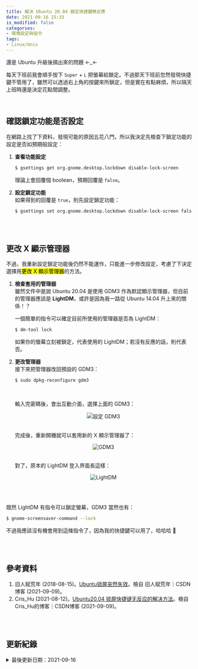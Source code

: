 ```yaml
---
title: 解決 Ubuntu 20.04 鎖定快捷鍵無反應
date: 2021-09-16 15:33
is_modified: false
categories:
- 環境設定與指令
tags:
- Linux/Unix 
--- 
```


還是 Ubuntu 升級後搞出來的問題 ←_←  
  
每天下班前我會順手按下 `Super` + `L` 把螢幕給鎖定。不過那天下班前忽然發現快捷鍵不管用了，雖然可以透過右上角的按鍵來所鎖定，但是實在有點麻煩，所以隔天上班時還是決定花點間調整。

<!--more-->
<br>

## 確認鎖定功能是否設定  

在網路上找了下資料，發現可能的原因五花八門，所以我決定先檢查下鎖定功能的設定是否如預期般設定：

1. **查看功能設定**  
    ```bash
    $ gsettings get org.gnome.desktop.lockdown disable-lock-screen
    ```
    
    理論上會回覆個 boolean，預期回覆是 `false`。
    
2. **設定鎖定功能**  
    如果得到的回覆是 `true`，則先設定鎖定功能：
    ```bash
    $ gsettings set org.gnome.desktop.lockdown disable-lock-screen false
    ```

<br><br>

## 更改 X 顯示管理器    

不過，我重新設定鎖定功能後仍然不能運作，只能進一步修改設定，考慮了下決定選擇用<mark>更改 X 顯示管理器</mark>的方法。

1. **檢查套用的管理器**  
    雖然文件中是說 Ubuntu 20.04 是使用 GDM3 作為默認顯示管理器，但目前的管理器應該是 **LightDM**，或許是因為我一路從 Ubuntu 14.04 升上來的關係！？  
    
    一個簡單的指令可以確定目前所使用的管理器是否為 LightDM：    
    ```bash
    $ dm-tool lock
    ```
    如果你的螢幕立刻被鎖定，代表使用的 LightDM；若沒有反應的話，則代表否。
    
2. **更改管理器**   
    接下來把管理器改回預設的 GDM3：
    ```bash
    $ sudo dpkg-reconfigure gdm3
    ```
    
    <br>
    
    輸入完密碼後，會出互動介面，選擇上面的 GDM3：
    <center> <img src="https://i.imgur.com/qv27MZB.png" alt="設定 GDM3"></center>
   
    <br>
    
    完成後，重新開機就可以套用新的 X 顯示管理器了：
    <center> <img src="https://i.imgur.com/pOVPMeq.png" alt="GDM3"></center>

    <br>
    
    對了，原本的 LightDM 登入界面長這樣：
    <center> <img src="https://i.imgur.com/NrTbmF0.png" alt="LightDM"></center>
   
<br><br>   

既然 LightDM 有指令可以鎖定螢幕，GDM3 當然也有：    
```bash
$ gnome-screensaver-command --lock
```
不過我應該沒有機會用到這條指令了，因為我的快捷鍵可以用了，哈哈哈 :metal:

<br><br> 

## 參考資料 
1. 旧人赋荒年 (2018-08-15)。[Ubuntu锁屏突然失效](https://blog.csdn.net/yangziluomu/article/details/81702000)。檢自 旧人赋荒年｜CSDN博客 (2021-09-09)。
2. Cris_Hu (2021-08-12)。[Ubuntu20.04 锁屏快捷键无反应的解决方法](https://blog.csdn.net/Cris_Hu/article/details/119639189)。檢自 Cris_Hu的博客｜CSDN博客 (2021-09-09)。


<br><br> 

## 更新紀錄
<details>
  <summary>最後更新日期：2021-09-16</summary>
  <ul class="timestamp">
    　<li>2021-09-16 發布</li>
    　<li>2021-09-14 完稿</li>
    　<li>2021-09-09 起稿</li>
  </ul>
</details>
